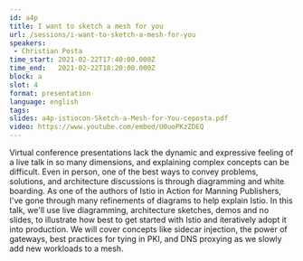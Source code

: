 ```yaml
---
id: a4p
title: I want to sketch a mesh for you
url: /sessions/i-want-to-sketch-a-mesh-for-you
speakers:
 - Christian Posta
time_start: 2021-02-22T17:40:00.000Z
time_end:   2021-02-22T18:20:00.000Z
block: a
slot: 4
format: presentation
language: english
tags:
slides: a4p-istiocon-Sketch-a-Mesh-for-You-ceposta.pdf
video: https://www.youtube.com/embed/U0uoPKzZDEQ
---
```


Virtual conference presentations lack the dynamic and expressive feeling of a live talk in so many dimensions, and explaining complex concepts can be difficult. Even in person, one of the best ways to convey problems, solutions, and architecture discussions is through diagramming and white boarding. As one of the authors of Istio in Action for Manning Publishers, I've gone through many refinements of diagrams to help explain Istio.  In this talk, we'll use live diagramming, architecture sketches, demos and no slides, to illustrate how best to get started with Istio and iteratively adopt it into production. We will cover concepts like sidecar injection, the power of gateways, best practices for tying in PKI, and DNS proxying as we slowly add new workloads to a mesh. 
